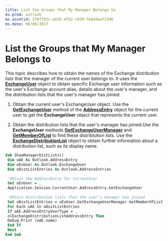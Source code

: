 ```yaml
---
title: List the Groups that My Manager Belongs to
ms.prod: outlook
ms.assetid: 2f0ff92c-e026-4f62-c039-fbda9aaf1546
ms.date: 06/08/2017
---
```



# List the Groups that My Manager Belongs to

This topic describes how to obtain the names of the Exchange distribution lists that the manager of the current user belongs to. It uses the **[ExchangeUser](exchangeuser-object-outlook.md)** object to obtain specific Exchange user information such as the user's Exchange account alias, details about the user's manager, and the distribution lists that the user's manager has joined:


1. Obtain the current user's ExchangeUser object. Use the **[GetExchangeUser](addressentry-getexchangeuser-method-outlook.md)** method of the **[AddressEntry](addressentry-object-outlook.md)** object for the current user to get the **ExchangeUser** object that represents the current user.
    
2. Obtain the distribution lists that the user's manager has joined.Use the **ExchangeUser** methods **[GetExchangeUserManager](exchangeuser-getexchangeusermanager-method-outlook.md)** and **[GetMemberOfList](exchangeuser-getmemberoflist-method-outlook.md)** to find these distribtution lists. Use the **[ExchangeDistributionList](exchangedistributionlist-object-outlook.md)** object to obtain further information about a distribution list, such as its display name.
    

```vb
Sub ShowManagerDistLists() 
 Dim oAE As Outlook.AddressEntry 
 Dim oExUser As Outlook.ExchangeUser 
 Dim oDistListEntries As Outlook.AddressEntries 
 
 'Obtain the AddressEntry for CurrentUser 
 Set oExUser = _ 
 Application.Session.CurrentUser.AddressEntry.GetExchangeUser 
 
 'Obtain distribution lists that the user's manager has joined 
 Set oDistListEntries = oExUser.GetExchangeUserManager.GetMemberOfList 
 For Each oAE In oDistListEntries 
 If oAE.AddressEntryUserType = _ 
 olExchangeDistributionListAddressEntry Then 
 Debug.Print (oAE.name) 
 End If 
 Next 
End Sub 
```


